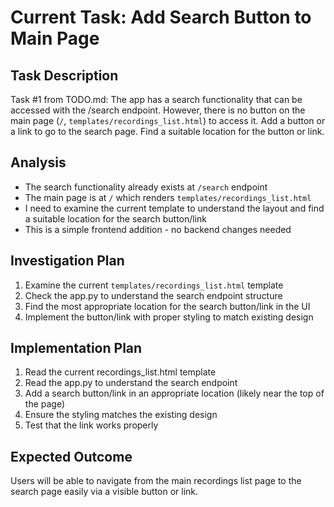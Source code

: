 # Current Task: Add Search Button to Main Page

## Task Description
Task #1 from TODO.md: The app has a search functionality that can be accessed with the /search endpoint. However, there is no button on the main page (`/`, `templates/recordings_list.html`) to access it. Add a button or a link to go to the search page. Find a suitable location for the button or link.

## Analysis
- The search functionality already exists at `/search` endpoint
- The main page is at `/` which renders `templates/recordings_list.html`
- I need to examine the current template to understand the layout and find a suitable location for the search button/link
- This is a simple frontend addition - no backend changes needed

## Investigation Plan
1. Examine the current `templates/recordings_list.html` template
2. Check the app.py to understand the search endpoint structure
3. Find the most appropriate location for the search button/link in the UI
4. Implement the button/link with proper styling to match existing design

## Implementation Plan
1. Read the current recordings_list.html template
2. Read the app.py to understand the search endpoint
3. Add a search button/link in an appropriate location (likely near the top of the page)
4. Ensure the styling matches the existing design
5. Test that the link works properly

## Expected Outcome
Users will be able to navigate from the main recordings list page to the search page easily via a visible button or link.